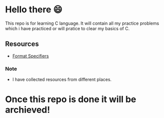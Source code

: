 # Hello there 😄
This repo is for learning C language. It will contain all my practice problems which i have practiced or will pratice to clear my basics of C.

## Resources
* [Format Specifiers](<Basic Declarations and Expressions\format_specifiers.md>)

### __Note__
- I have collected resources from different places. 

# Once this repo is done it will be archieved!
